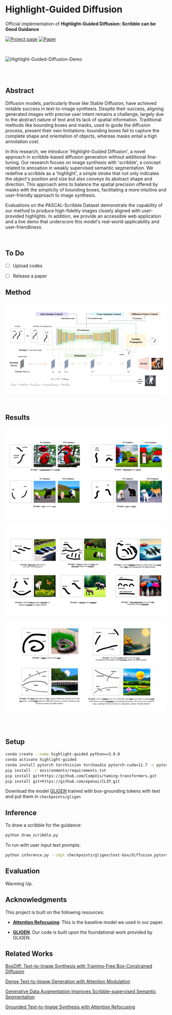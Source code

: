 # Highlight-Guided Diffusion



Official implementation of **Highlight-Guided Diffusion: Scribble can be Good Guidance**

[![Project page](https://img.shields.io/badge/Website-warming_up-red)](https://highlight-guided.io)
 [![Paper](https://img.shields.io/badge/Paper-warming_up-red)](#) 

<br/>



![Highlight-Guided-Diffusion-Demo](assets/Highlight-Guided-Diffusion-Demo.gif)

<br/>

<br/>

## Abstract



Diffusion models, particularly those like Stable Diffusion, have achieved notable success in text-to-image synthesis. Despite their success, aligning generated images with precise user intent remains a challenge, largely due to the abstract nature of text and its lack of spatial information. Traditional methods like bounding boxes and masks, used to guide the diffusion process, present their own limitations: bounding boxes fail to capture the complete shape and orientation of objects, whereas masks entail a high annotation cost.

In this research, we introduce 'Highlight-Guided Diffusion', a novel approach in scribble-based diffusion generation without additional fine-tuning. Our research focues on image synthesis with 'scribble', a concept related to annoation in weakly supervised semantic segmentation. We redefine a scribble as a 'highlight', a simple stroke that not only indicates the object's position and size but also conveys its abstract shape and direction. This approach aims to balance the spatial precision offered by masks with the simplicity of bounding boxes, facilitating a more intuitive and user-friendly approach to image synthesis.

Evaluations on the PASCAL-Scribble Dataset demonstrate the capability of our method to produce high-fidelity images closely aligned with user-provided highlights. In addition, we provide an accessible web application and a live demo that underscore this model's real-world applicability and user-friendliness.

<br/>



##  To Do


- [ ] Upload codes
- [ ] Release a paper




## Method


![Method](assets/Method.jpeg)

<br/>


## Results



![Figure1](assets/Figure1.jpeg)

![Figure2](assets/Figure2.jpeg)



![Figure3](assets/Figure3.jpeg)

<br/>

<br/>




## Setup
```bash
conda create --name highlight-guided python==3.8.0
conda activate highlight-guided
conda install pytorch torchvision torchaudio pytorch-cuda=11.7 -c pytorch -c nvidia
pip install -r environments/requirements.txt
pip install git+https://github.com/CompVis/taming-transformers.git
pip install git+https://github.com/openai/CLIP.git
```

Download the model [GLIGEN](https://huggingface.co/gligen/gligen-generation-text-box/blob/main/diffusion_pytorch_model.bin) trained with box-grounding tokens with text and put them in `checkpoints/gligen`



## Inference 

To draw a scribble for the guidance:
```bash
python draw_scribble.py
```

To run with user input text prompts:
```bash
python inference.py --ckpt checkpoints/gligen/text-box/diffusion_pytorch_model.bin
```


## Evaluation
Warming Up.


## Acknowledgments

This project is built on the following resources:

- [**Attention Refocusing**](https://github.com/Attention-Refocusing/attention-refocusing): This is the baseline model we used in our paper.

- [**GLIGEN**](https://github.com/gligen/GLIGEN): Our code is built upon the foundational work provided by GLIGEN. 




## Related Works



[BoxDiff: Text-to-Image Synthesis with Training-Free Box-Constrained Diffusion](https://github.com/showlab/BoxDiff)

[Dense Text-to-Image Generation with Attention Modulation](https://github.com/naver-ai/DenseDiffusion)

[Generative Data Augmentation Improves Scribble-supervised Semantic Segmentation](https://arxiv.org/abs/2311.17121v1)

[Grounded Text-to-Image Synthesis with Attention Refocusing](https://github.com/Attention-Refocusing/attention-refocusing)